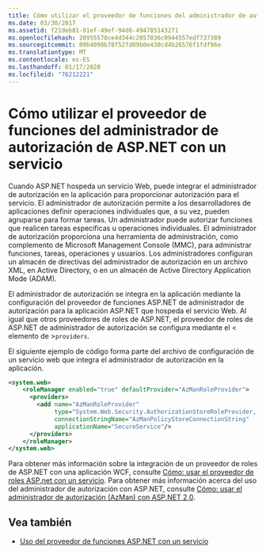 ```yaml
---
title: Cómo utilizar el proveedor de funciones del administrador de autorización de ASP.NET con un servicio
ms.date: 03/30/2017
ms.assetid: f21deb81-91ef-49ef-94d6-494785143271
ms.openlocfilehash: 20955578ce4d344c2057036c0944557edf737389
ms.sourcegitcommit: 09b4090b78f52fd09b0e430cd4b26576f1fdf96e
ms.translationtype: MT
ms.contentlocale: es-ES
ms.lasthandoff: 01/17/2020
ms.locfileid: "76212221"
---
```

# <a name="how-to-use-the-aspnet-authorization-manager-role-provider-with-a-service"></a>Cómo utilizar el proveedor de funciones del administrador de autorización de ASP.NET con un servicio
Cuando ASP.NET hospeda un servicio Web, puede integrar el administrador de autorización en la aplicación para proporcionar autorización para el servicio. El administrador de autorización permite a los desarrolladores de aplicaciones definir operaciones individuales que, a su vez, pueden agruparse para formar tareas. Un administrador puede autorizar funciones que realicen tareas específicas u operaciones individuales. El administrador de autorización proporciona una herramienta de administración, como complemento de Microsoft Management Console (MMC), para administrar funciones, tareas, operaciones y usuarios. Los administradores configuran un almacén de directivas del administrador de autorización en un archivo XML, en Active Directory, o en un almacén de Active Directory Application Mode (ADAM).  
  
 El administrador de autorización se integra en la aplicación mediante la configuración del proveedor de funciones ASP.NET de administrador de autorización para la aplicación ASP.NET que hospeda el servicio Web. Al igual que otros proveedores de roles de ASP.NET, el proveedor de roles de ASP.NET de administrador de autorización se configura mediante el < elemento de >`providers`.  
  
 El siguiente ejemplo de código forma parte del archivo de configuración de un servicio web que integra el administrador de autorización en la aplicación.  
  
```xml  
<system.web>  
    <roleManager enabled="true" defaultProvider="AzManRoleProvider">  
      <providers>  
        <add name="AzManRoleProvider"  
             type="System.Web.Security.AuthorizationStoreRoleProvider, System.Web, Version=2.0.0.0, Culture=neutral, publicKeyToken=b03f5f7f11d50a3a"  
             connectionStringName="AzManPolicyStoreConnectionString"   
             applicationName="SecureService"/>  
      </providers>  
    </roleManager>  
</system.web>  
```  
  
 Para obtener más información sobre la integración de un proveedor de roles de ASP.NET con una aplicación WCF, consulte [Cómo: usar el proveedor de roles ASP.net con un servicio](../../../../docs/framework/wcf/feature-details/how-to-use-the-aspnet-role-provider-with-a-service.md). Para obtener más información acerca del uso del administrador de autorización con ASP.NET, consulte [Cómo: usar el administrador de autorización (AzMan) con ASP.NET 2,0](https://docs.microsoft.com/previous-versions/msp-n-p/ff649313(v=pandp.10)).  
  
## <a name="see-also"></a>Vea también

- [Uso del proveedor de funciones ASP.NET con un servicio](../../../../docs/framework/wcf/feature-details/how-to-use-the-aspnet-role-provider-with-a-service.md)
